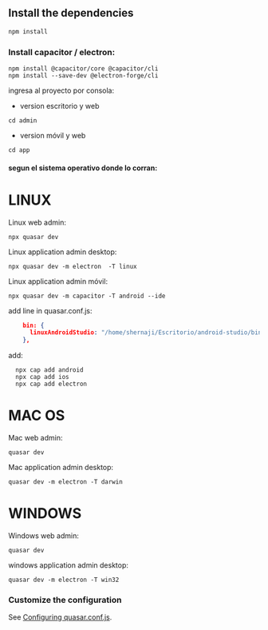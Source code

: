 ## Install the dependencies
```bash
npm install
```

### Install capacitor / electron: 
```shell
npm install @capacitor/core @capacitor/cli
npm install --save-dev @electron-forge/cli
```

ingresa al proyecto por consola: 

* version escritorio y web
```shell
cd admin 
```

* version móvil y web
```shell
cd app
```

#### segun el sistema operativo donde lo corran:

# LINUX

Linux web admin:  
```shell
npx quasar dev
```
Linux application admin desktop:  
```shell
npx quasar dev -m electron  -T linux
```
Linux application admin móvil:  
```shell
npx quasar dev -m capacitor -T android --ide
```
add line in quasar.conf.js:

```json
    bin: {
      linuxAndroidStudio: "/home/shernaji/Escritorio/android-studio/bin/studio.sh",
    },
```

add:

```shell
  npx cap add android
  npx cap add ios
  npx cap add electron
```

# MAC OS

Mac web admin: 
```shell
quasar dev
```
Mac application admin desktop: 
```shell
quasar dev -m electron -T darwin
```

# WINDOWS

Windows web admin: 
```shell
quasar dev
```
windows application admin desktop: 
```shell
quasar dev -m electron -T win32
```






### Customize the configuration
See [Configuring quasar.conf.js](https://v1.quasar.dev/quasar-cli/quasar-conf-js).
